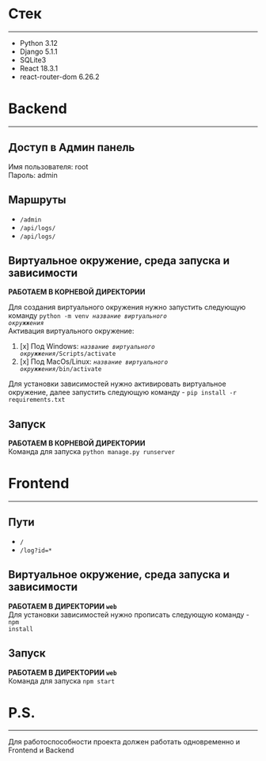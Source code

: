 # Стек

---
- Python 3.12
- Django 5.1.1
- SQLite3
- React 18.3.1
- react-router-dom 6.26.2

# Backend

---
## Доступ в Админ панель 
Имя пользователя: root <br/>
Пароль: admin 
## Маршруты
- <code>/admin</code>
- <code>/api/logs/</code>
- <code>/api/logs/<id></code>
## Виртуальное окружение, среда запуска и зависимости
**РАБОТАЕМ В КОРНЕВОЙ ДИРЕКТОРИИ <br>**

Для создания виртуального окружения нужно запустить следующую команду <code>python -m venv *название виртуального окружжения*</code><br>
Активация виртуального окружение:

1. [x] Под Windows: <code>*название виртуального окружжения*/Scripts/activate</code>
2. [x] Под MacOs/Linux: <code>*название виртуального окружжения*/bin/activate</code>

Для установки зависимостей нужно активировать виртуальное окружение, далее запустить следующую команду - <code>pip install -r requirements.txt</code>
## Запуск
**РАБОТАЕМ В КОРНЕВОЙ ДИРЕКТОРИИ <br>**
Команда для запуска <code>python manage.py runserver</code>
# Frontend

---
## Пути
- <code>/</code>
- <code>/log?id=*</code>
## Виртуальное окружение, среда запуска и зависимости
**РАБОТАЕМ В ДИРЕКТОРИИ <code>web</code> <br>**
Для установки зависимостей нужно прописать следующую команду - <code>npm install</code>
## Запуск
**РАБОТАЕМ В ДИРЕКТОРИИ <code>web</code> <br>**
Команда для запуска <code>npm start</code>

# P.S.

---
Для работоспособности проекта должен работать одновременно и Frontend и Backend
